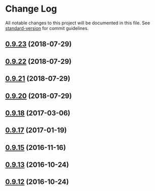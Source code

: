 # Change Log

All notable changes to this project will be documented in this file. See [standard-version](https://github.com/conventional-changelog/standard-version) for commit guidelines.

<a name="0.9.23"></a>
## [0.9.23](https://github.com/lexich/redux-api/compare/v0.9.22...v0.9.23) (2018-07-29)



<a name="0.9.22"></a>
## [0.9.22](https://github.com/lexich/redux-api/compare/v0.9.21...v0.9.22) (2018-07-29)



<a name="0.9.21"></a>
## [0.9.21](https://github.com/lexich/redux-api/compare/v0.9.20...v0.9.21) (2018-07-29)



<a name="0.9.20"></a>
## [0.9.20](https://github.com/lexich/redux-api/compare/v0.9.18...v0.9.20) (2018-07-29)



<a name="0.9.18"></a>
## [0.9.18](https://github.com/lexich/redux-api/compare/v0.9.17...v0.9.18) (2017-03-06)



<a name="0.9.17"></a>
## [0.9.17](https://github.com/lexich/redux-api/compare/0.9.16...v0.9.17) (2017-01-19)



<a name="0.9.15"></a>
## [0.9.15](https://github.com/lexich/redux-api/compare/v0.9.13...v0.9.15) (2016-11-16)



<a name="0.9.13"></a>
## [0.9.13](https://github.com/lexich/redux-api/compare/v0.9.12...v0.9.13) (2016-10-24)



<a name="0.9.12"></a>
## [0.9.12](https://github.com/lexich/redux-api/compare/0.9.11...v0.9.12) (2016-10-24)
